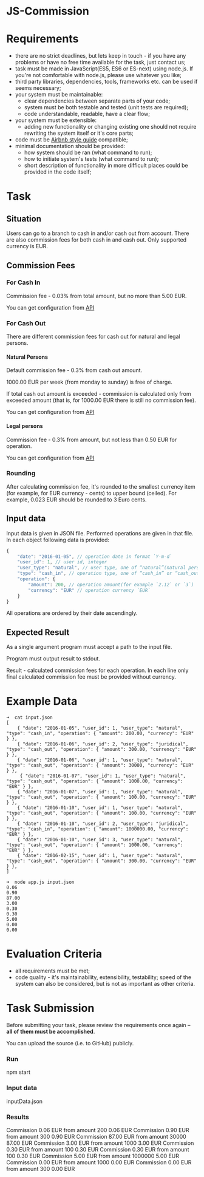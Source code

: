 # JS-Commission

Requirements
============

 * there are no strict deadlines, but lets keep in touch - if you have any problems or have no free time available for the task, just contact us;
 * task must be made in JavaScript(ES5, ES6 or ES-next) using node.js. If you're not comfortable with node.js, please use whatever you like;
 * third party libraries, dependencies, tools, frameworks etc. can be used if seems necessary;
 * your system must be maintainable:
     * clear dependencies between separate parts of your code;
     * system must be both testable and tested (unit tests are required);
     * code understandable, readable, have a clear flow;
 * your system must be extensible:
     * adding new functionality or changing existing one should not require rewriting the system itself or it's core parts;
 * code must be [Airbnb style guide](https://github.com/airbnb/javascript) compatible;
 * minimal documentation should be provided:
     * how system should be ran (what command to run);
     * how to initiate system's tests (what command to run);
     * short description of functionality in more difficult places could be provided in the code itself;
 
Task
====

## Situation
Users can go to a branch to cash in and/or cash out from account. There are also commission fees for both cash in and cash out. Only supported currency is EUR.

## Commission Fees

### For Cash In
Commission fee - 0.03% from total amount, but no more than 5.00 EUR.

You can get configuration from [API](https://developers.paysera.com/tasks/api/cash-in)

### For Cash Out
There are different commission fees for cash out for natural and legal persons.

#### Natural Persons
Default commission fee - 0.3% from cash out amount.

1000.00 EUR per week (from monday to sunday) is free of charge.

If total cash out amount is exceeded - commission is calculated only from exceeded amount (that is, for 1000.00 EUR there is still no commission fee).

You can get configuration from [API](https://developers.paysera.com/tasks/api/cash-out-natural)

#### Legal persons
Commission fee - 0.3% from amount, but not less than 0.50 EUR for operation.

You can get configuration from [API](https://developers.paysera.com/tasks/api/cash-out-juridical)

### Rounding
After calculating commission fee, it's rounded to the smallest currency item (for example, for EUR currency - cents) to upper bound (ceiled). For example, 0.023 EUR should be rounded to 3 Euro cents.

## Input data
Input data is given in JSON file. Performed operations are given in that file. In each object following data is provided:
```js
{
    "date": "2016-01-05", // operation date in format `Y-m-d`
    "user_id": 1, // user id, integer
    "user_type": "natural", // user type, one of “natural”(natural person) or “juridical”(legal person)
    "type": "cash_in", // operation type, one of “cash_in” or “cash_out”
    "operation": {
        "amount": 200, // operation amount(for example `2.12` or `3`)
        "currency": "EUR" // operation currency `EUR`
    }
}
```
All operations are ordered by their date ascendingly.

## Expected Result
As a single argument program must accept a path to the input file.

Program must output result to stdout.

Result - calculated commission fees for each operation. In each line only final calculated commission fee must be provided without currency.

Example Data
============
```
➜  cat input.json
[
    { "date": "2016-01-05", "user_id": 1, "user_type": "natural", "type": "cash_in", "operation": { "amount": 200.00, "currency": "EUR" } },
    { "date": "2016-01-06", "user_id": 2, "user_type": "juridical", "type": "cash_out", "operation": { "amount": 300.00, "currency": "EUR" } },
    { "date": "2016-01-06", "user_id": 1, "user_type": "natural", "type": "cash_out", "operation": { "amount": 30000, "currency": "EUR" } },
     { "date": "2016-01-07", "user_id": 1, "user_type": "natural", "type": "cash_out", "operation": { "amount": 1000.00, "currency": "EUR" } },
    { "date": "2016-01-07", "user_id": 1, "user_type": "natural", "type": "cash_out", "operation": { "amount": 100.00, "currency": "EUR" } },
    { "date": "2016-01-10", "user_id": 1, "user_type": "natural", "type": "cash_out", "operation": { "amount": 100.00, "currency": "EUR" } },
    { "date": "2016-01-10", "user_id": 2, "user_type": "juridical", "type": "cash_in", "operation": { "amount": 1000000.00, "currency": "EUR" } },
    { "date": "2016-01-10", "user_id": 3, "user_type": "natural", "type": "cash_out", "operation": { "amount": 1000.00, "currency": "EUR" } },
    { "date": "2016-02-15", "user_id": 1, "user_type": "natural", "type": "cash_out", "operation": { "amount": 300.00, "currency": "EUR" } },
]

➜  node app.js input.json
0.06
0.90
87.00
3.00
0.30
0.30
5.00
0.00
0.00
```

Evaluation Criteria
===================
* all requirements must be met;
* code quality - it's maintainability, extensibility, testability; speed of the system can also be considered, but is not as important as other criteria.

Task Submission
===============
Before submitting your task, please review the requirements once again – **all of them must be accomplished**.

You can upload the source (i.e. to GitHub) publicly.


### Run

npm start

### Input data

inputData.json

### Results

Commission  0.06 EUR from amount  200 0.06 EUR
Commission  0.90 EUR from amount  300 0.90 EUR
Commission  87.00 EUR from amount  30000 87.00 EUR
Commission  3.00 EUR from amount  1000 3.00 EUR
Commission  0.30 EUR from amount  100 0.30 EUR
Commission  0.30 EUR from amount  100 0.30 EUR
Commission  5.00 EUR from amount  1000000 5.00 EUR
Commission  0.00 EUR from amount  1000 0.00 EUR
Commission  0.00 EUR from amount  300 0.00 EUR


